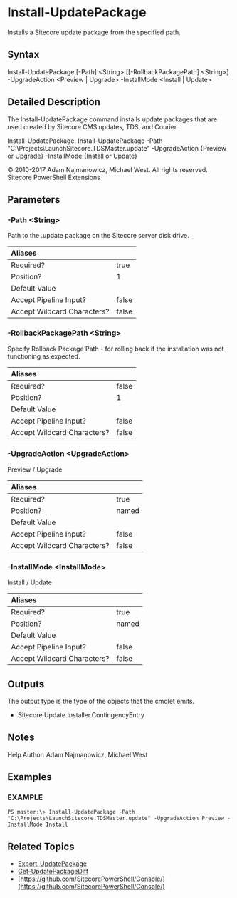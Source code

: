 # Install-UpdatePackage

Installs a Sitecore update package from the specified path.

## Syntax

Install-UpdatePackage \[-Path\] &lt;String&gt; \[\[-RollbackPackagePath\] &lt;String&gt;\] -UpgradeAction &lt;Preview \| Upgrade&gt; -InstallMode &lt;Install \| Update&gt;

## Detailed Description

The Install-UpdatePackage command installs update packages that are used created by Sitecore CMS updates, TDS, and Courier.

Install-UpdatePackage. Install-UpdatePackage -Path "C:\Projects\LaunchSitecore.TDSMaster.update" -UpgradeAction {Preview or Upgrade} -InstallMode {Install or Update}

© 2010-2017 Adam Najmanowicz, Michael West. All rights reserved. Sitecore PowerShell Extensions

## Parameters

### -Path  &lt;String&gt;

Path to the .update package on the Sitecore server disk drive.

| Aliases |  |
| :--- | :--- |
| Required? | true |
| Position? | 1 |
| Default Value |  |
| Accept Pipeline Input? | false |
| Accept Wildcard Characters? | false |

### -RollbackPackagePath  &lt;String&gt;

Specify Rollback Package Path - for rolling back if the installation was not functioning as expected.

| Aliases |  |
| :--- | :--- |
| Required? | false |
| Position? | 1 |
| Default Value |  |
| Accept Pipeline Input? | false |
| Accept Wildcard Characters? | false |

### -UpgradeAction  &lt;UpgradeAction&gt;

Preview / Upgrade

| Aliases |  |
| :--- | :--- |
| Required? | true |
| Position? | named |
| Default Value |  |
| Accept Pipeline Input? | false |
| Accept Wildcard Characters? | false |

### -InstallMode  &lt;InstallMode&gt;

Install / Update

| Aliases |  |
| :--- | :--- |
| Required? | true |
| Position? | named |
| Default Value |  |
| Accept Pipeline Input? | false |
| Accept Wildcard Characters? | false |

## Outputs

The output type is the type of the objects that the cmdlet emits.

* Sitecore.Update.Installer.ContingencyEntry 

## Notes

Help Author: Adam Najmanowicz, Michael West

## Examples

### EXAMPLE

```text
PS master:\> Install-UpdatePackage -Path "C:\Projects\LaunchSitecore.TDSMaster.update" -UpgradeAction Preview -InstallMode Install
```

## Related Topics

* [Export-UpdatePackage](export-updatepackage.md)
* [Get-UpdatePackageDiff](get-updatepackagediff.md)
* [https://github.com/SitecorePowerShell/Console/](https://github.com/SitecorePowerShell/Console/) 

